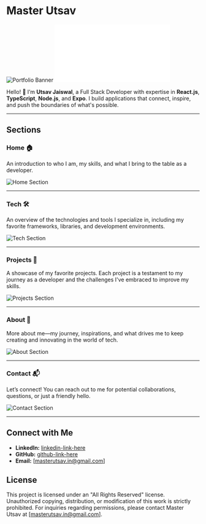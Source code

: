 # Master Utsav

![Portfolio Banner]("/images/my_picture_logo.jpg)
![Live Domain]("https://masterutsav.in)

Hello! 👋 I’m **Utsav Jaiswal**, a Full Stack Developer with expertise in **React.js**, **TypeScript**, **Node.js**, and **Expo**. I build applications that connect, inspire, and push the boundaries of what's possible.

---

## Sections

### Home 🏠
An introduction to who I am, my skills, and what I bring to the table as a developer.

![Home Section](home-image-link-here)

---

### Tech 🛠️
An overview of the technologies and tools I specialize in, including my favorite frameworks, libraries, and development environments.

![Tech Section](tech-image-link-here)

---

### Projects 🚀
A showcase of my favorite projects. Each project is a testament to my journey as a developer and the challenges I've embraced to improve my skills.

![Projects Section](projects-image-link-here)

---

### About 👤
More about me—my journey, inspirations, and what drives me to keep creating and innovating in the world of tech.

![About Section](about-image-link-here)

---

### Contact 📬
Let’s connect! You can reach out to me for potential collaborations, questions, or just a friendly hello.

![Contact Section](contact-image-link-here)

---

## Connect with Me
- **LinkedIn:** [linkedin-link-here](https://linkedin.com/in/master-utsav)
- **GitHub:** [github-link-here](https://github.com/Master-utsav)
- **Email:** [masterutsav.in@gmail.com]

## License
This project is licensed under an "All Rights Reserved" license. Unauthorized copying, distribution, or modification of this work is strictly prohibited. For inquiries regarding permissions, please contact Master Utsav at [masterutsav.in@gmail.com].
